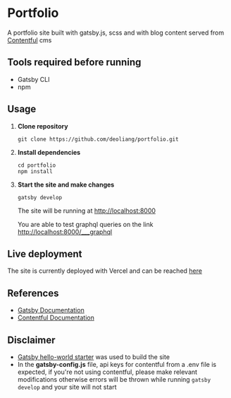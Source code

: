 # Portfolio
A portfolio site built with gatsby.js, scss and with blog content served from [Contentful](https://www.contentful.com/) cms
## Tools required before running
- Gatsby CLI
- npm

##  Usage

1.  **Clone repository**
    ```
    git clone https://github.com/deoliang/portfolio.git
    ```

2.  **Install dependencies**
    ```
    cd portfolio
    npm install
    ```

1.  **Start the site and make changes**
    ```
    gatsby develop
    ```
    The site will be running at [http://localhost:8000](http://localhost:8000])
    
    You are able to test graphql queries on the link [http://localhost:8000/___graphql](http://localhost:8000/___graphql)

## Live deployment
The site is currently deployed with Vercel and can be reached [here](deonliang.com)

## References
- [Gatsby Documentation](https://www.gatsbyjs.com/docs/) 
- [Contentful Documentation](https://www.contentful.com/developers/docs/)

## Disclaimer
- [Gatsby hello-world starter](https://github.com/gatsbyjs/gatsby-starter-hello-world) was used to build the site
- In the **gatsby-config.js** file, api keys for contentful from a .env file is expected, if you're not using contentful, please make relevant modifications otherwise errors will be thrown while running `gatsby develop` and your site will not start



